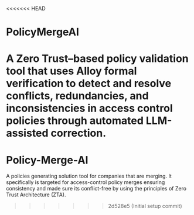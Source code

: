 <<<<<<< HEAD
# PolicyMergeAI
A Zero Trust–based policy validation tool that uses Alloy formal verification to detect and resolve conflicts, redundancies, and inconsistencies in access control policies through automated LLM-assisted correction.
=======
# Policy-Merge-AI
A policies generating solution tool for companies that are merging. It specifically is targeted for access-control policy merges ensuring consistency and made sure its conflict-free by using the principles of Zero Trust Architecture (ZTA).
>>>>>>> 2d528e5 (Initial setup commit)
